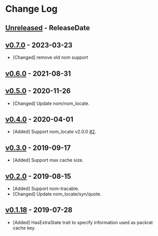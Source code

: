 # Change Log

## [Unreleased](https://github.com/dalance/nom-packrat/compare/v0.7.0...Unreleased) - ReleaseDate

## [v0.7.0](https://github.com/dalance/nom-packrat/compare/v0.6.0...v0.7.0) - 2023-03-23

* [Changed] remove old nom support

## [v0.6.0](https://github.com/dalance/nom-packrat/compare/v0.5.0...v0.6.0) - 2021-08-31

## [v0.5.0](https://github.com/dalance/nom-packrat/compare/v0.4.0...v0.5.0) - 2020-11-26

* [Changed] Update nom/nom_locate.

## [v0.4.0](https://github.com/dalance/nom-packrat/compare/v0.3.0...v0.4.0) - 2020-04-01

* [Added] Support nom_locate v2.0.0 [#2](https://github.com/dalance/nom-packrat/pull/2).

## [v0.3.0](https://github.com/dalance/nom-packrat/compare/v0.2.0...v0.3.0) - 2019-09-17

* [Added] Support max cache size.

## [v0.2.0](https://github.com/dalance/nom-packrat/compare/v0.1.18...v0.2.0) - 2019-08-15

* [Added] Support nom-tracable.
* [Changed] Update nom_locate/syn/quote.

## [v0.1.18](https://github.com/dalance/nom-packrat/compare/v0.1.17...v0.1.18) - 2019-07-28

* [Added] HasExtraState trait to specify information used as packrat cache key.
